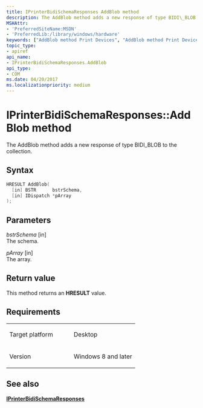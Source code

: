 ```yaml
---
title: IPrinterBidiSchemaResponses AddBlob method
description: The AddBlob method adds a new response of type BIDI\_BLOB to the collection.
MSHAttr:
- 'PreferredSiteName:MSDN'
- 'PreferredLib:/library/windows/hardware'
keywords: ["AddBlob method Print Devices", "AddBlob method Print Devices , IPrinterBidiSchemaResponses interface", "IPrinterBidiSchemaResponses interface Print Devices , AddBlob method"]
topic_type:
- apiref
api_name:
- IPrinterBidiSchemaResponses.AddBlob
api_type:
- COM
ms.date: 04/20/2017
ms.localizationpriority: medium
---
```


# IPrinterBidiSchemaResponses::AddBlob method

The AddBlob method adds a new response of type BIDI\_BLOB to the collection.

## Syntax

```cpp
HRESULT AddBlob(
  [in] BSTR      bstrSchema,
  [in] IDispatch *pArray
);
```

## Parameters

*bstrSchema* \[in\]  
The schema.

*pArray* \[in\]  
The array.

## Return value

This method returns an **HRESULT** value.

## Requirements

<table>
<colgroup>
<col width="50%" />
<col width="50%" />
</colgroup>
<tbody>
<tr class="odd">
<td><p>Target platform</p></td>
<td>Desktop</td>
</tr>
<tr class="even">
<td><p>Version</p></td>
<td><p>Windows 8 and later</p></td>
</tr>
</tbody>
</table>

## See also

[**IPrinterBidiSchemaResponses**](iprinterbidischemaresponses.md)
